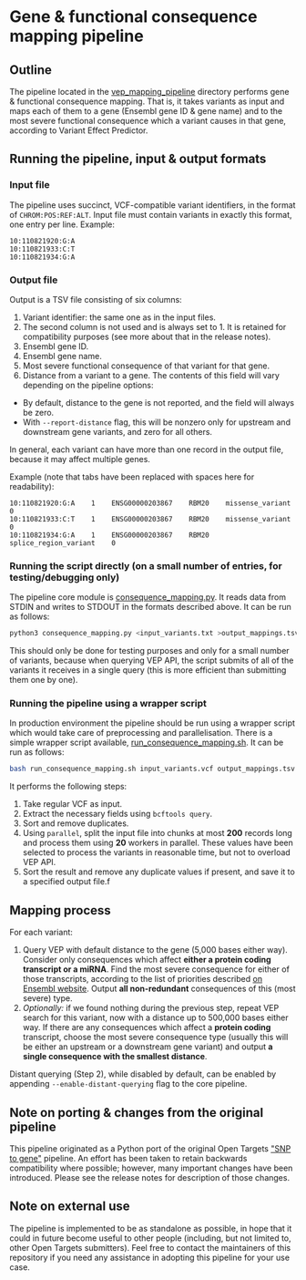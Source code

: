 # Gene & functional consequence mapping pipeline

## Outline

The pipeline located in the [vep_mapping_pipeline](/vep_mapping_pipeline) directory performs gene & functional consequence mapping. That is, it takes variants as input and maps each of them to a gene (Ensembl gene ID & gene name) and to the most severe functional consequence which a variant causes in that gene, according to Variant Effect Predictor.

## Running the pipeline, input & output formats

### Input file
The pipeline uses succinct, VCF-compatible variant identifiers, in the format of `CHROM:POS:REF:ALT`. Input file must contain variants in exactly this format, one entry per line. Example:
```
10:110821920:G:A
10:110821933:C:T
10:110821934:G:A
```

### Output file
Output is a TSV file consisting of six columns:
1. Variant identifier: the same one as in the input files.
2. The second column is not used and is always set to 1. It is retained for compatibility purposes (see more about that in the release notes).
3. Ensembl gene ID.
4. Ensembl gene name.
5. Most severe functional consequence of that variant for that gene.
6. Distance from a variant to a gene. The contents of this field will vary depending on the pipeline options:
  * By default, distance to the gene is not reported, and the field will always be zero.
  * With `--report-distance` flag, this will be nonzero only for upstream and downstream gene variants, and zero for all others.

In general, each variant can have more than one record in the output file, because it may affect multiple genes.

Example (note that tabs have been replaced with spaces here for readability):
```
10:110821920:G:A    1    ENSG00000203867    RBM20    missense_variant         0
10:110821933:C:T    1    ENSG00000203867    RBM20    missense_variant         0
10:110821934:G:A    1    ENSG00000203867    RBM20    splice_region_variant    0
```

### Running the script directly (on a small number of entries, for testing/debugging only)
The pipeline core module is [consequence_mapping.py](/vep_mapping_pipeline/consequence_mapping.py). It reads data from STDIN and writes to STDOUT in the formats described above. It can be run as follows:
```bash
python3 consequence_mapping.py <input_variants.txt >output_mappings.tsv
```

This should only be done for testing purposes and only for a small number of variants, because when querying VEP API, the script submits of all of the variants it receives in a single query (this is more efficient than submitting them one by one).

### Running the pipeline using a wrapper script
In production environment the pipeline should be run using a wrapper script which would take care of preprocessing and parallelisation. There is a simple wrapper script available, [run_consequence_mapping.sh](/run_consequence_mapping.sh). It can be run as follows:
```bash
bash run_consequence_mapping.sh input_variants.vcf output_mappings.tsv
```

It performs the following steps:
1. Take regular VCF as input.
1. Extract the necessary fields using `bcftools query`.
1. Sort and remove duplicates.
1. Using `parallel`, split the input file into chunks at most **200** records long and process them using **20** workers in parallel. These values have been selected to process the variants in reasonable time, but not to overload VEP API.
1. Sort the result and remove any duplicate values if present, and save it to a specified output file.f

## Mapping process
For each variant:
1. Query VEP with default distance to the gene (5,000 bases either way). Consider only consequences which affect **either a protein coding transcript or a miRNA**. Find the most severe consequence for either of those transcripts, according to the list of priorities described [on Ensembl website](https://www.ensembl.org/info/genome/variation/prediction/predicted_data.html). Output **all non-redundant** consequences of this (most severe) type.
2. *Optionally:* if we found nothing during the previous step, repeat VEP search for this variant, now with a distance up to 500,000 bases either way. If there are any consequences which affect a **protein coding** transcript, choose the most severe consequence type (usually this will be either an upstream or a downstream gene variant) and output **a single consequence with the smallest distance**.

Distant querying (Step 2), while disabled by default, can be enabled by appending `--enable-distant-querying` flag to the core pipeline.

## Note on porting & changes from the original pipeline
This pipeline originated as a Python port of the original Open Targets ["SNP to gene"](https://github.com/opentargets/snp_to_gene) pipeline. An effort has been taken to retain backwards compatibility where possible; however, many important changes have been introduced. Please see the release notes for description of those changes.

## Note on external use
The pipeline is implemented to be as standalone as possible, in hope that it could in future become useful to other people (including, but not limited to, other Open Targets submitters). Feel free to contact the maintainers of this repository if you need any assistance in adopting this pipeline for your use case.
